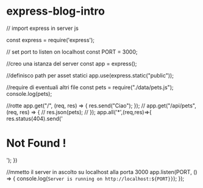 # express-blog-intro
// import express in server js

const express = require('express');


// set port to listen on localhost
const PORT = 3000;


//creo una istanza del server
const app = express();


//definisco path per asset statici
app.use(express.static("public"));

//require di eventuali altri file
const pets = require("./data/pets.js");
console.log(pets);


//rotte
app.get("/", (req, res) => {
  res.send("Ciao");
});
// app.get("/api/pets", (req, res) => {
//   res.json(pets);
// });
app.all('*',(req,res)=>{
  res.status(404).send('<h1>Not Found !</h1>');
})

//mmetto il server in ascolto su localhost alla porta 3000
app.listen(PORT,  () => {
    console.log(`Server is running on http://localhost:${PORT}}`);
});